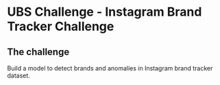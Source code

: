 # UBS Challenge - Instagram Brand Tracker Challenge

## The challenge
Build a model to detect brands and anomalies in Instagram brand tracker dataset.